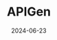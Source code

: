 ---  
layout: startup_page  
title: "APIGen"  
id: "apigen.com"  
permalink: "/apigenapigen.com06232024/"  
website: "https://www.apigen.com"  
funding_round: "Pre-Seed"  
funding_amount: "$500K"  
investors: "Varana Capital"  
about: "APIGen is developing a platform that generates custom APIs from natural language prompts. This allows businesses to easily create complex APIs for various tasks, connecting different applications and systems with simplified commands. Its unique value proposition lies in automating the creation of even intricate, business-logic-incorporating APIs."  
markets: "AI, Developer APIs, Generative AI, SaaS"  
hq: "Denver, Colorado, United States"  
founded_year: "2024"  
linkedin: "https://www.linkedin.com/company/apigen/"  
twitter: ""  
instagram: ""  
facebook: ""  
crunchbase: "https://www.crunchbase.com/organization/apigen"  
pitchbook: ""  

date_display: "23-Jun-2024"  
date: "2024-06-23"

# SEO Optimization  
meta_title: "APIGen - Pre-Seed Funding ($500K)"  
meta_description: "APIGen, APIGen is developing a platform that generates custom APIs from natural language prompts. This allows businesses to easily create complex APIs for var..."  
meta_keywords: "APIGen, AI, Developer APIs, Generative AI, SaaS, Pre-Seed funding"  
canonical_url: "https://startup.projectstartups.com/apigenapigen.com06232024/"  
---